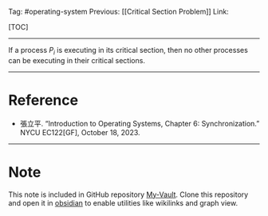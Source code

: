 Tag: #operating-system 
Previous: [[Critical Section Problem]]
Link: 

[TOC]

---

If a process $P_i$ is executing in its critical section, then no other processes can be executing in their critical sections.

---

# Reference

- 張立平. “Introduction to Operating Systems, Chapter 6: Synchronization.” NYCU EC122[GF], October 18, 2023.

---

# Note

This note is included in GitHub repository [My-Vault](https://github.com/LittleD3092/My-Vault.git). Clone this repository and open it in [obsidian](https://obsidian.md/) to enable utilities like wikilinks and graph view.